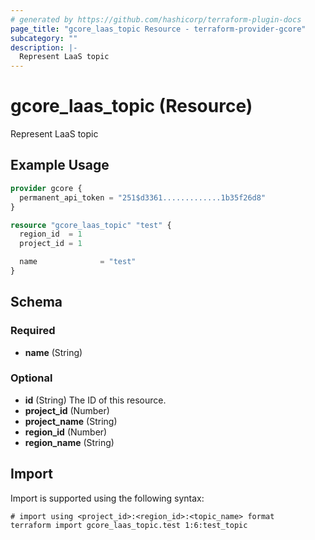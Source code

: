 ```yaml
---
# generated by https://github.com/hashicorp/terraform-plugin-docs
page_title: "gcore_laas_topic Resource - terraform-provider-gcore"
subcategory: ""
description: |-
  Represent LaaS topic
---
```


# gcore_laas_topic (Resource)

Represent LaaS topic

## Example Usage

```terraform
provider gcore {
  permanent_api_token = "251$d3361.............1b35f26d8"
}

resource "gcore_laas_topic" "test" {
  region_id  = 1
  project_id = 1

  name              = "test"
}
```

<!-- schema generated by tfplugindocs -->
## Schema

### Required

- **name** (String)

### Optional

- **id** (String) The ID of this resource.
- **project_id** (Number)
- **project_name** (String)
- **region_id** (Number)
- **region_name** (String)

## Import

Import is supported using the following syntax:

```shell
# import using <project_id>:<region_id>:<topic_name> format
terraform import gcore_laas_topic.test 1:6:test_topic
```
